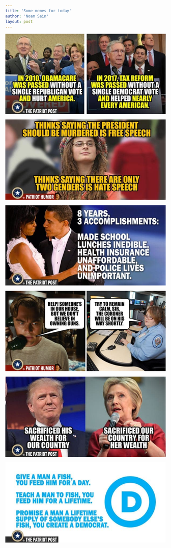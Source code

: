 ```yaml
---
title: 'Some memes for today'
author: 'Noam Sain'
layout: post
---
```


![](/assets/2018/2018-03-democrats-vs-republicans.jpg)

![](/assets/2018/2018-03-free-speech.jpg)

![](/assets/2018/2018-03-obama-accomplishments.jpg)

![](/assets/2018/2018-03-on-his-way.jpg)

![](/assets/2018/2018-03-trump-vs-clinton.jpg)

![](/assets/2018/2018-03-where-democrats-come-from.jpg)
